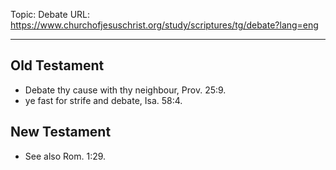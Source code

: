 Topic: Debate
URL: https://www.churchofjesuschrist.org/study/scriptures/tg/debate?lang=eng

---

## Old Testament

- Debate thy cause with thy neighbour, Prov. 25:9.
- ye fast for strife and debate, Isa. 58:4.

## New Testament

- See also Rom. 1:29.

